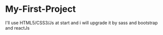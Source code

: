 # My-First-Project
I'll use HTML5/CSS3/Js at start and i will upgrade it by sass and bootstrap and reactJs
